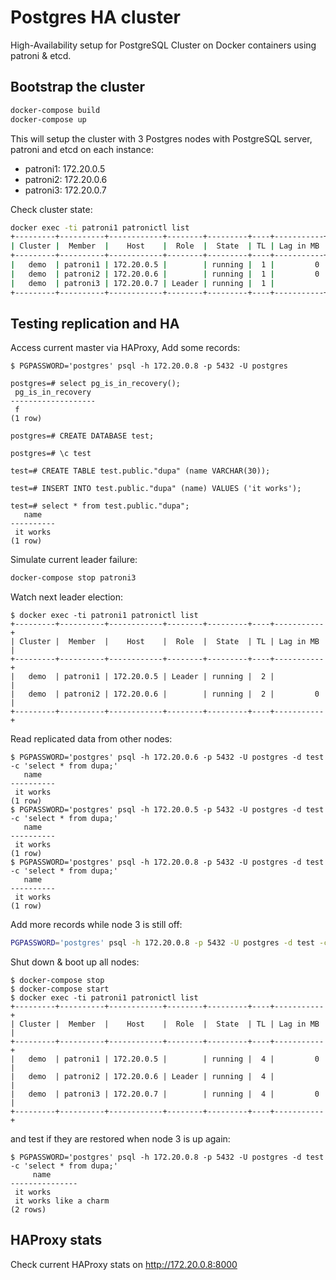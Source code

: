 # Postgres HA cluster
High-Availability setup for PostgreSQL Cluster on Docker containers using patroni & etcd.

## Bootstrap the cluster
```bash
docker-compose build
docker-compose up
```

This will setup the cluster with 3 Postgres nodes with PostgreSQL server, patroni and etcd on each instance:
- patroni1: 172.20.0.5
- patroni2: 172.20.0.6
- patroni3: 172.20.0.7

Check cluster state:
```bash
docker exec -ti patroni1 patronictl list
+---------+----------+------------+--------+---------+----+-----------+
| Cluster |  Member  |    Host    |  Role  |  State  | TL | Lag in MB |
+---------+----------+------------+--------+---------+----+-----------+
|   demo  | patroni1 | 172.20.0.5 |        | running |  1 |         0 |
|   demo  | patroni2 | 172.20.0.6 |        | running |  1 |         0 |
|   demo  | patroni3 | 172.20.0.7 | Leader | running |  1 |           |
+---------+----------+------------+--------+---------+----+-----------+
```

## Testing replication and HA
Access current master via HAProxy, Add some records:
```shell
$ PGPASSWORD='postgres' psql -h 172.20.0.8 -p 5432 -U postgres

postgres=# select pg_is_in_recovery();
 pg_is_in_recovery 
-------------------
 f
(1 row)

postgres=# CREATE DATABASE test;

postgres=# \c test

test=# CREATE TABLE test.public."dupa" (name VARCHAR(30));

test=# INSERT INTO test.public."dupa" (name) VALUES ('it works');

test=# select * from test.public."dupa";
   name   
----------
 it works
(1 row)
```

Simulate current leader failure:
```bash
docker-compose stop patroni3
```
Watch next leader election:
```shell
$ docker exec -ti patroni1 patronictl list
+---------+----------+------------+--------+---------+----+-----------+
| Cluster |  Member  |    Host    |  Role  |  State  | TL | Lag in MB |
+---------+----------+------------+--------+---------+----+-----------+
|   demo  | patroni1 | 172.20.0.5 | Leader | running |  2 |           |
|   demo  | patroni2 | 172.20.0.6 |        | running |  2 |         0 |
+---------+----------+------------+--------+---------+----+-----------+
```

Read replicated data from other nodes:
```shell
$ PGPASSWORD='postgres' psql -h 172.20.0.6 -p 5432 -U postgres -d test -c 'select * from dupa;'
   name   
----------
 it works
(1 row)
$ PGPASSWORD='postgres' psql -h 172.20.0.5 -p 5432 -U postgres -d test -c 'select * from dupa;'
   name   
----------
 it works
(1 row)
$ PGPASSWORD='postgres' psql -h 172.20.0.8 -p 5432 -U postgres -d test -c 'select * from dupa;'
   name   
----------
 it works
(1 row)
```

Add more records while node 3 is still off:
```bash
PGPASSWORD='postgres' psql -h 172.20.0.8 -p 5432 -U postgres -d test -c "INSERT INTO test.public.\"dupa\" (name) VALUES ('it works like a charm');"
```

Shut down & boot up all nodes:
```shell
$ docker-compose stop
$ docker-compose start
$ docker exec -ti patroni1 patronictl list
+---------+----------+------------+--------+---------+----+-----------+
| Cluster |  Member  |    Host    |  Role  |  State  | TL | Lag in MB |
+---------+----------+------------+--------+---------+----+-----------+
|   demo  | patroni1 | 172.20.0.5 |        | running |  4 |         0 |
|   demo  | patroni2 | 172.20.0.6 | Leader | running |  4 |           |
|   demo  | patroni3 | 172.20.0.7 |        | running |  4 |         0 |
+---------+----------+------------+--------+---------+----+-----------+
```

and test if they are restored when node 3 is up again:
```shell
$ PGPASSWORD='postgres' psql -h 172.20.0.8 -p 5432 -U postgres -d test -c 'select * from dupa;'
     name      
---------------
 it works
 it works like a charm
(2 rows)
```

## HAProxy stats
Check current HAProxy stats on http://172.20.0.8:8000
